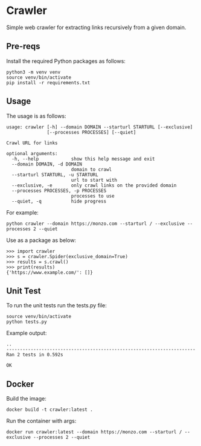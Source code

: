 # Crawler

Simple web crawler for extracting links recursively from a given domain.

## Pre-reqs

Install the required Python packages as follows:

```
python3 -m venv venv
source venv/bin/activate
pip install -r requirements.txt
```

## Usage

The usage is as follows:

```
usage: crawler [-h] --domain DOMAIN --starturl STARTURL [--exclusive]
               [--processes PROCESSES] [--quiet]

Crawl URL for links

optional arguments:
  -h, --help            show this help message and exit
  --domain DOMAIN, -d DOMAIN
                        domain to crawl
  --starturl STARTURL, -u STARTURL
                        url to start with
  --exclusive, -e       only crawl links on the provided domain
  --processes PROCESSES, -p PROCESSES
                        processes to use
  --quiet, -q           hide progress
```

For example:

```
python crawler --domain https://monzo.com --starturl / --exclusive --processes 2 --quiet
```
Use as a package as below:

```
>>> import crawler
>>> s = crawler.Spider(exclusive_domain=True)
>>> results = s.crawl()
>>> print(results)
{'https://www.example.com/': []}
```

## Unit Test

To run the unit tests run the tests.py file:
```
source venv/bin/activate
python tests.py
```
Example output:
```
..
----------------------------------------------------------------------
Ran 2 tests in 0.592s

OK
```

## Docker

Build the image:

```
docker build -t crawler:latest .
```

Run the container with args:

```
docker run crawler:latest --domain https://monzo.com --starturl / --exclusive --processes 2 --quiet
```
